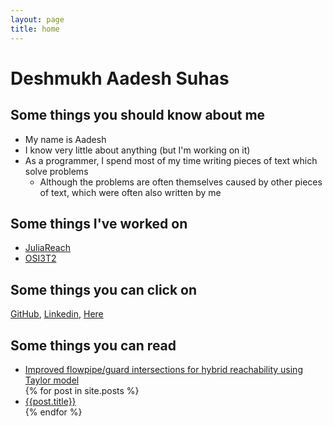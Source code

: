 ```yaml
---
layout: page
title: home
---
```


# Deshmukh Aadesh Suhas

## Some things you should know about me

* My name is Aadesh
* I know very little about anything (but I'm working on it)
* As a programmer, I spend most of my time writing pieces of text which solve problems
  * Although the problems are often themselves caused by other pieces of text, which were often also written by me

## Some things I've worked on

* [JuliaReach](https://github.com/JuliaReach)
* [OSI3T2](https://github.com/aa25desh/CSLR21-)

## Some things you can click on

[GitHub](https://github.com/aa25desh), [Linkedin](https://www.linkedin.com/aa25desh), [Here]({{site.url}})

## Some things you can read

<ul>
<li><a href="https://nextjournal.com/aa25desh/Hybrid-Reachability">
  Improved flowpipe/guard intersections for hybrid reachability using Taylor model
</a></li>
{% for post in site.posts %}
<li>
  <a href="{{post.url}}">{{post.title}}</a>
</li>
{% endfor %}
</ul>
